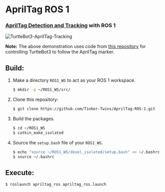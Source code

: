 # AprilTag ROS 1
### [AprilTag Detection and Tracking](https://github.com/Tinker-Twins/AprilTag) with ROS 1

![TurtleBot3-AprilTag-Tracking](https://github.com/Tinker-Twins/Autonomy-Science-And-Systems/blob/main/Capstone%20Project/media/apriltag_tracking_real_robot.gif)

**Note:** The above demonstration uses code from [this repository](https://github.com/Tinker-Twins/Autonomy-Science-And-Systems) for controlling TurtleBot3 to follow the AprilTag marker.

## Build:
1. Make a directory `ROS1_WS` to act as your ROS 1 workspace.
    ```bash
    $ mkdir -p ~/ROS1_WS/src/
    ```
2. Clone this repository:
    ```bash
    $ git clone https://github.com/Tinker-Twins/AprilTag-ROS-1.git
    ```
3. Build the packages.
    ```bash
    $ cd ~/ROS1_WS
    $ catkin_make_isolated
    ```
4. Source the `setup.bash` file of your `ROS1_WS`.
    ```bash
    $ echo "source ~/ROS1_WS/devel_isolated/setup.bash" >> ~/.bashrc
    $ source ~/.bashrc
    ```

## Execute:
```bash
$ roslaunch apriltag_ros apriltag_ros.launch
```
